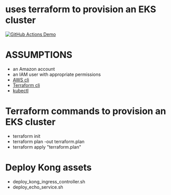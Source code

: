 # uses terraform to provision an EKS cluster

[![GitHub Actions Demo](https://github.com/morganism/aws-eks/actions/workflows/github-actions-demo.yml/badge.svg)](https://github.com/morganism/aws-eks/actions/workflows/github-actions-demo.yml)

# ASSUMPTIONS
- an Amazon account
- an IAM user with appropriate permissions
- [AWS cli](https://docs.aws.amazon.com/cli/latest/userguide/getting-started-install.html)
- [Terraform cli](https://learn.hashicorp.com/tutorials/terraform/install-cli)
- [kubectl](https://kubernetes.io/docs/reference/kubectl/)


# Terraform commands to provision an EKS cluster 

- terraform init
- terraform plan -out terraform.plan
- terraform apply "terraform.plan"

# Deploy Kong assets

- deploy_kong_ingress_controller.sh
- deploy_echo_service.sh
